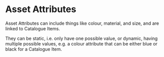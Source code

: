 # Asset Attributes

Asset Attributes can include things like colour, material, and size, and are linked to Catalogue Items. 

They can be static, i.e. only have one possible value, or dynamic, having multiple possible values, e.g. a colour attribute that can be either blue or black for a Catalogue Item.
